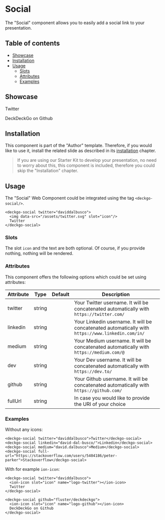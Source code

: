 # Social

The "Social" component allows you to easily add a social link to your presentation.

## Table of contents

- [Showcase](#app-components-social-showcase)
- [Installation](#app-components-social-installation)
- [Usage](#app-components-social-usage)
  - [Slots](#app-components-social-slots)
  - [Attributes](#app-components-social-attributes)
  - [Examples](#app-components-social-examples)

## Showcase

<p>
  <deckgo-social twitter="daviddalbusco"><ion-icon slot="icon" name="logo-twitter"></ion-icon> Twitter</deckgo-social>
</p>

<p>
  <deckgo-social github="fluster/deckdeckgo"><ion-icon slot="icon" name="logo-github"></ion-icon> DeckDeckGo on Github</deckgo-social>
</p>

## Installation

This component is part of the "Author" template. Therefore, if you would like to use it, install the related slide as described in its [installation](/slides/author) chapter.

> If you are using our Starter Kit to develop your presentation, no need to worry about this, this component is included, therefore you could skip the "Installation" chapter.

## Usage

The "Social" Web Component could be integrated using the tag `<deckgo-social/>`.

```
<deckgo-social twitter="daviddalbusco">
  <img data-src="/assets/twitter.svg" slot="icon"/>
  Twitter
</deckgo-social>
```

### Slots

The slot `icon` and the text are both optional. Of course, if you provide nothing, nothing will be rendered.

### Attributes

This component offers the following options which could be set using attributes:

| Attribute                      | Type   | Default   | Description   |
| -------------------------- |-----------------|-----------------|-----------------|
| twitter | string |  | Your Twitter username. It will be concatenated automatically with `https://twitter.com/` |
| linkedin | string |  | Your Linkedin username. It will be concatenated automatically with `https://www.linkedin.com/in/` |
| medium | string |  | Your Medium username. It will be concatenated automatically with `https://medium.com/@` |
| dev | string |  | Your Dev username. It will be concatenated automatically with `https://dev.to/` |
| github | string |  | Your Github username. It will be concatenated automatically with `https://github.com/` |
| fullUrl | string |  | In case you would like to provide the URI of your choice |

### Examples

Without any icons:

```
<deckgo-social twitter="daviddalbusco">Twitter</deckgo-social>
<deckgo-social linkedin="david-dal-busco/">Linkedin</deckgo-social>
<deckgo-social medium="david.dalbusco">Medium</deckgo-social>
<deckgo-social full-url="https://stackoverflow.com/users/5404186/peter-parker">Stackoverflow</deckgo-social>
```

With for example `ion-icon`:

```
<deckgo-social twitter="daviddalbusco">
  <ion-icon slot="icon" name="logo-twitter"></ion-icon>
  Twitter
</deckgo-social>

<deckgo-social github="fluster/deckdeckgo">
  <ion-icon slot="icon" name="logo-github"></ion-icon>
  DeckDeckGo on Github
</deckgo-social>
```

[DeckDeckGo]: https://deckdeckgo.com 